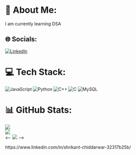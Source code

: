 # 💫 About Me:
I am currently learning DSA


## 🌐 Socials:
[![LinkedIn](https://img.shields.io/badge/LinkedIn-%230077B5.svg?logo=linkedin&logoColor=white)](https://www.linkedin.com/in/shrikant-chiddarwar-32317b25b/) 

# 💻 Tech Stack:
![JavaScript](https://img.shields.io/badge/javascript-%23323330.svg?style=for-the-badge&logo=javascript&logoColor=%23F7DF1E) ![Python](https://img.shields.io/badge/python-3670A0?style=for-the-badge&logo=python&logoColor=ffdd54) ![C++](https://img.shields.io/badge/c++-%2300599C.svg?style=for-the-badge&logo=c%2B%2B&logoColor=white) ![C](https://img.shields.io/badge/c-%2300599C.svg?style=for-the-badge&logo=c&logoColor=white) ![MySQL](https://img.shields.io/badge/mysql-4479A1.svg?style=for-the-badge&logo=mysql&logoColor=white)
# 📊 GitHub Stats:
![](https://github-readme-stats.vercel.app/api?username=shrikantchiddarwar&theme=tokyonight&hide_border=false&include_all_commits=false&count_private=true)<br/>
![](https://github-readme-streak-stats.herokuapp.com/?user=shrikantchiddarwar&theme=tokyonight&hide_border=false)<br/>
<-- ![](https://github-readme-stats.vercel.app/api/top-langs/?username=shrikantchiddarwar&theme=tokyonight&hide_border=false&include_all_commits=false&count_private=true&layout=compact) -->

<!-- Proudly created with GPRM ( https://gprm.itsvg.in ) -->https://www.linkedin.com/in/shrikant-chiddarwar-32317b25b/
